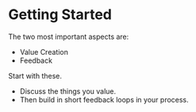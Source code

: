 # Getting Started

The two most important aspects are:

* Value Creation
* Feedback

Start with these.

* Discuss the things you value.
* Then build in short feedback loops in your process.


